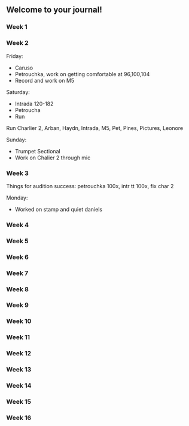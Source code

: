 ## Welcome to your journal!

### Week 1

### Week 2

Friday:

* Caruso
* Petrouchka, work on getting comfortable at 96,100,104
* Record and work on M5

Saturday:

* Intrada 120-182
* Petroucha
* Run

&#x20;     Run Charlier 2, Arban, Haydn, Intrada, M5, Pet, Pines, Pictures, Leonore

Sunday:

* Trumpet Sectional
* Work on Chalier 2 through mic

### Week 3

Things for audition success: petrouchka 100x, intr tt 100x, fix char 2

Monday:

* Worked on stamp and quiet daniels

### Week 4

### Week 5

### Week 6

### Week 7

### Week 8

### Week 9

### Week 10

### Week 11

### Week 12

### Week 13

### Week 14

### Week 15

### Week 16